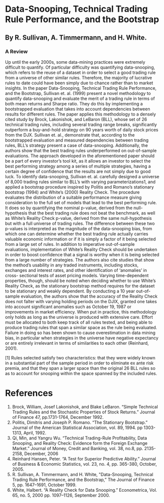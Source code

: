 # Data-Snooping, Technical Trading Rule Performance, and the Bootstrap
## By R. Sullivan, A. Timmermann, and H. White.
### A Review

  Up until the early 2000s, some data-mining practices were extremely difficult to quantify. Of particular difficulty was quantifying data-snooping, which refers to the reuse of a dataset in order to select a good trading rule from a universe of other similar rules. Therefore, the majority of lucrative rules to date could have been simply due to chance rather than to market insights. In the paper Data-Snooping, Technical Trading Rule Performance, and the Bootstrap, Sullivan et. al. (1999) present a novel methodology to quantify data-snooping and evaluate the merit of a trading rule in terms of both mean returns and Sharpe ratio. They do this by implementing a bootstrapped evaluation that takes into account dependencies between results for different rules. The paper applies this methodology to a densely cited study by Brock, Lakonishok, and LeBaron (BLL), whose set of 26 technical trading rules, including several trading range breaks, significantly outperform a buy-and-hold strategy on 90 years worth of daily stock prices from the DJX. Sullivan et. al., demonstrate that, according to the bootstrapped evaluation and measured dependencies between trading rules, BLL’s strategy present a case of data-snooping. Additionally, the authors show that the best trading rules underperformed on out-of-sample evaluations. The approach developed in the aforementioned paper should be a part of every investor’s tool kit, as it allows an investor to select the best performing strategy among a series of multiple strategies, having a certain degree of confidence that the results are not simply due to good luck.
  To identify data-snooping, Sullivan et. al. carefully designed a universe of 8,000 trading rules similar to BLL’s with varying parameterizations1, and applied a bootstrap procedure inspired by Politis and Romano’s stationary bootstrap (1994) and White’s (2000) Reality Check. The procedure evaluates the distribution of a suitable performance measure giving consideration to the full set of models that lead to the best performing rule. It does so by quantifying the nominal p-value, derived from the null-hypothesis that the best trading rule does not beat the benchmark, as well as White’s Reality Check p-value, derived from the same null-hypothesis but with a full universe of trading rules. The difference between these two p-values is interpreted as the magnitude of the data-snooping bias, from which one can determine whether the best trading rule actually carries valuable economic information or if it is simply a factor of it being selected from a large set of rules.
  In addition to imperative out-of-sample evaluations, implementation of White’s Reality Check should be undertaken in order to boost confidence that a signal is worthy when it is being selected from a large number of strategies. The authors also cite studies that show the method’s usability in any traded instruments, including stocks, exchanges and interest rates, and other identification of ‘anomalies’ in cross- sectional tests of asset pricing models. Varying time-dependent properties, though, should be noted when deciding whether to use White’s Reality Check, as the stationary bootstrap method requires for the dataset to be stationary and weakly dependent. By conducting a 10 year out-of-sample evaluation, the authors show that the accuracy of the Reality Check does not falter with varying holding periods on the DJIX, granted one takes into account significant anomalies such as October 19, 1987 or improvements in market efficiency. When put in practice, this methodology only holds as long as the universe is produced with extensive care. Effort must be allocated to both keep track of all rules tested, and being able to produce trading rules that span a similar space as the rule being evaluated. Failure in doing so has been shown to cause overestimation in data mining bias, in particular when strategies in the universe have negative expectancy or are entirely irrelevant in terms of similarities to each other (Reinhard, 2001). 


[1] Rules selected satisfy two characteristics: that they were widely known in a substantial part of the sample period in order to eliminate ex ante risk premia, and that they span a larger space than the original 26 BLL rules so as to account for snooping within the space spanned by the included rules.

# References
1. Brock, William, Josef Lakonishok, and Blake LeBaron. “Simple Technical Trading Rules and the Stochastic Properties of Stock Returns.” Journal of Finance 47, pp.1731-1764, December 1992.
2. Politis, Dimitris and Joseph P. Romano. “The Stationary Bootstrap.” Journal of the American Statistical Association, vol. 89, 1994. pp 1303-1313, April, 1992.
3. Qi, Min, and Yangru Wu. “Technical Trading-Rule Profitability, Data Snooping, and Reality Check: Evidence form the Foreign Exchange Market.” Journal of Money, Credit and Banking, vol. 38, no.8, pp. 2135-2158, December, 2006
4. Reinhard Hansen, Peter. “A Test for Superior Predictive Ability.” Journal of Business & Economic Statistics, vol. 23, no. 4, pp. 365-380, October, 2005.
5. R. Sullivan, A. Timmermann, and H. White, "Data-Snooping, Technical Trading Rule Performance, and the Bootstrap,” The Journal of Finance 5, pp. 1647–1691, October 1999.
6. White, Halbert. “A Reality Check for Data Snooping.” Econometrica, Vol. 65, no. 5, 2000 pp. 1097–1126, September 2000.
